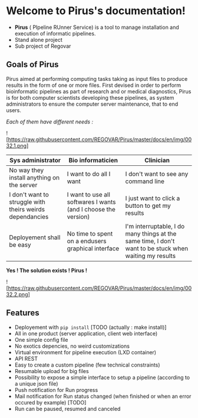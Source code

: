 # Welcome to Pirus's documentation!

* **Pirus** ( PIpeline RUnner Service) is a tool to manage installation and execution of informatic pipelines.
* Stand alone project
* Sub project of Regovar


## Goals of Pirus

Pirus aimed at performing computing tasks taking as input files to produce results in the form of one or more files. 
First devised in order to perform bioinformatic pipelines as part of research and or medical diagnostics, 
Pirus is for both computer scientists developing these pipelines, as system administrators to ensure the computer server maintenance, 
that to end users. 


*Each of them have different needs :*

![https://raw.githubusercontent.com/REGOVAR/Pirus/master/docs/en/img/0032.1.png]
 

| Sys administrator  | Bio informaticien | Clinician | 
| ------------------ | ----------------- | --------- |
| No way they install anything on the server | I want to do all I want | I don't want to see any command line | 
| I don't want to struggle with theirs weirds dependancies | I want to use all softwares I wants (and I choose the version) | I just want to click a button to get my results | 
| Deployement shall be easy | No time to spent on a endusers graphical interface | I'm interruptable, I do many things at the same time, I don't want to be stuck when waiting my results | 


**Yes ! The solution exists ! Pirus !**

![https://raw.githubusercontent.com/REGOVAR/Pirus/master/docs/en/img/0032.2.png]


## Features

* Deployement with `pip install` [TODO (actually : make install)]
* All in one product (server application, client web interface)
* One simple config file
* No exotics depencies, no weird customizations
* Virtual environment for pipeline execution (LXD container)
* API REST
* Easy to create a custom pipeline (few technical constraints)
* Resumable upload for big files
* Possibility to expose a simple interface to setup a pipeline (according to a unique json file)
* Push notification for Run progress
* Mail notification for Run status changed (when finished or when an error occured by example) [TODO]
* Run can be paused, resumed and canceled
